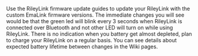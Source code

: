 Use the RileyLink firmware update guides to update your RileyLink with the custom EmaLink firmware versions. The immediate changes you will see would be that the green led will blink every 3 seconds when RileyLink is connected over Bluetooth and not other LED will turn on while using RileyLink.
There is no indication when you battery get almost depleted, plan to charge your RileyLink on a regular basis. You can see details about expected battery lifetime between changes in the Wiki pages.

